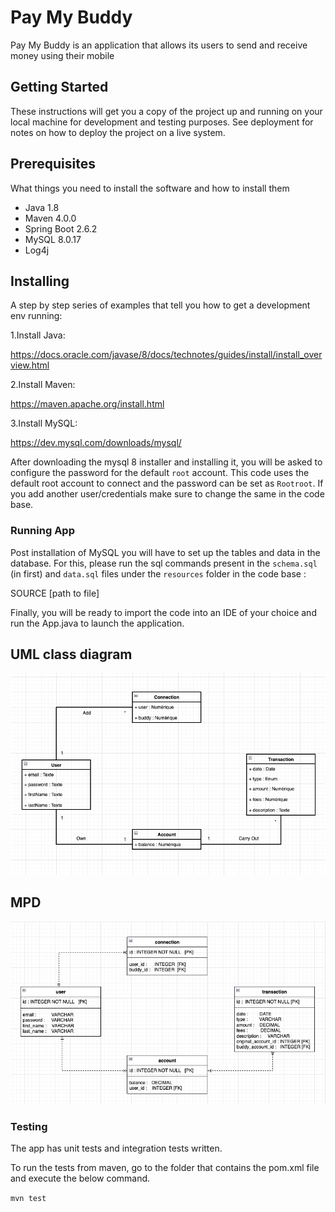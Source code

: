 # Pay My Buddy

Pay My Buddy is an application that allows its users to send and receive money using their mobile

## Getting Started

These instructions will get you a copy of the project up and running on your local machine for development and testing purposes. See deployment for notes on how to deploy the project on a live system.

## Prerequisites

What things you need to install the software and how to install them

- Java 1.8
- Maven 4.0.0
- Spring Boot 2.6.2
- MySQL 8.0.17
- Log4j

## Installing

A step by step series of examples that tell you how to get a development env running:

1.Install Java:

https://docs.oracle.com/javase/8/docs/technotes/guides/install/install_overview.html

2.Install Maven:

https://maven.apache.org/install.html

3.Install MySQL:

https://dev.mysql.com/downloads/mysql/

After downloading the mysql 8 installer and installing it, you will be asked to configure the password for the default `root` account.
This code uses the default root account to connect and the password can be set as `Rootroot`. If you add another user/credentials make sure to change the same in the code base.

### Running App

Post installation of MySQL you will have to set up the tables and data in the database.
For this, please run the sql commands present in the `schema.sql` (in first) and `data.sql` files under the `resources` folder in the code base :

SOURCE [path to file]

Finally, you will be ready to import the code into an IDE of your choice and run the App.java to launch the application.

## UML class diagram

![UML](UML.png)

## MPD

![MPD](MPD.png)

### Testing

The app has unit tests and integration tests written.

To run the tests from maven, go to the folder that contains the pom.xml file and execute the below command.

`mvn test`
